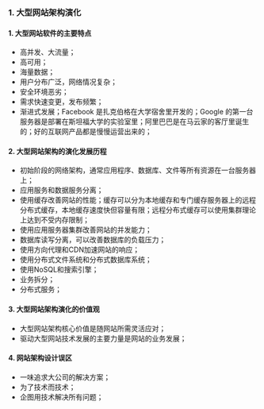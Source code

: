 ### 1. 大型网站架构演化
#### 1. 大型网站软件的主要特点
- 高并发、大流量；
- 高可用；
- 海量数据；
- 用户分布广泛，网络情况复杂；
- 安全环境恶劣；
- 需求快速变更，发布频繁；
- 渐进式发展；Facebook 是扎克伯格在大学宿舍里开发的；Google 的第一台服务器是部署在斯坦福大学的实验室里；阿里巴巴是在马云家的客厅里诞生的；好的互联网产品都是慢慢运营出来的；
#### 2. 大型网站架构的演化发展历程
- 初始阶段的网络架构，通常应用程序、数据库、文件等所有资源在一台服务器上；
- 应用服务和数据服务分离；
- 使用缓存改善网站的性能；缓存可以分为本地缓存和专门缓存服务器上的远程分布式缓存，本地缓存速度快但容量有限；远程分布式缓存可以使用集群理论上达到不受内存限制；
- 使用应用服务器集群改善网站的并发能力；
- 数据库读写分离，可以改善数据库的负载压力；
- 使用方向代理和CDN加速网站的响应；
- 使用分布式文件系统和分布式数据库系统；
- 使用NoSQL和搜索引擎；
- 业务拆分；
- 分布式服务；
#### 3. 大型网站架构演化的价值观
- 大型网站架构核心价值是随网站所需灵活应对；
- 驱动大型网站技术发展的主要力量是网站的业务发展；
#### 4. 网站架构设计误区
- 一味追求大公司的解决方案；
- 为了技术而技术；
- 企图用技术解决所有问题；